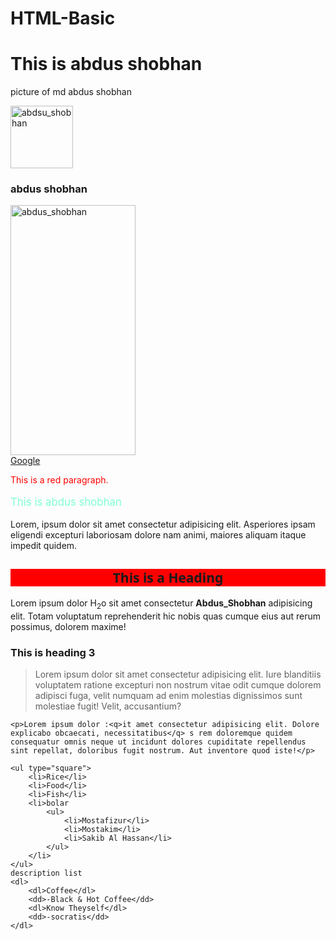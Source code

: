 # HTML-Basic

<!DOCTYPE html>
<html lang="en">
<head>
    <meta charset="UTF-8">
    <meta http-equiv="X-UA-Compatible" content="IE=edge">
    <meta name="viewport" content="width=device-width, initial-scale=1.0">
    <title>Md  Abdus_Shobhan</title>
    <link rel="icon" type="image/x-icon" href="f.jpg">
</head>
<body>
    <h1> This is abdus shobhan</h1>
    <p>picture of md abdus shobhan</p>
    <img src="f.jpg" alt="abdsu_shobhan" width="100px" height="100px">
    <h3>abdus shobhan</h3>
    <img src="image/a.jpg" alt="abdus_shobhan" width="200px" height="400px"><br>
    <a href="https://www.google.com" target="_blank"> Google</a>
    <p style="color:red;">This is a red paragraph.</p>
    <p style="color:aquamarine; font-size: larger;">This is abdus shobhan</p>
    <p title="This is paragraph ">Lorem, ipsum dolor sit amet consectetur adipisicing elit. Asperiores ipsam eligendi excepturi laboriosam dolore nam animi, maiores aliquam itaque impedit quidem.</p>
    <h2 style="background-color: red; font-family:'Segoe UI', Tahoma, Geneva, Verdana, sans-serif;text-align:center">This is a Heading</h2>
    <p>Lorem ipsum dolor H<sub>2</sub>o sit amet consectetur <strong>Abdus_Shobhan</strong> adipisicing elit. Totam voluptatum reprehenderit hic nobis quas cumque eius aut rerum possimus, dolorem maxime!</p>
    <h3>This is heading 3</h3>
    <blockquote>Lorem ipsum dolor sit amet consectetur adipisicing elit. Iure blanditiis voluptatem ratione excepturi non nostrum vitae odit cumque dolorem adipisci fuga, velit numquam ad enim molestias dignissimos sunt molestiae fugit! Velit, accusantium?</blockquote>

    <p>Lorem ipsum dolor :<q>it amet consectetur adipisicing elit. Dolore explicabo obcaecati, necessitatibus</q> s rem doloremque quidem consequatur omnis neque ut incidunt dolores cupiditate repellendus sint repellat, doloribus fugit nostrum. Aut inventore quod iste!</p>

    <ul type="square">
        <li>Rice</li>
        <li>Food</li>
        <li>Fish</li>
        <li>bolar
            <ul>
                <li>Mostafizur</li>
                <li>Mostakim</li>
                <li>Sakib Al Hassan</li>
            </ul>
        </li>
    </ul>
    description list
    <dl>
        <dl>Coffee</dl>
        <dd>-Black & Hot Coffee</dd>
        <dl>Know Theyself</dl>
        <dd>-socratis</dd>
    </dl>
</body>
</html>
